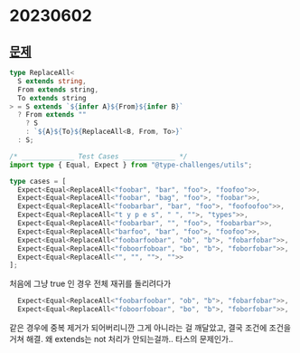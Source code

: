 # 20230602

## [문제](https://www.typescriptlang.org/play?#code/PQKgUABBCM0JwQLQQEoFMAOAbAhgYzQEEstIlELKyAjATwkIDsAXACwHtH6AxAVwgAUAARwsAZrwCUEAMQBbNABMAlrzmzmaOdhybEWZZoBOOUmRkWIARV5oAzs2WcwZAJLasWtCwgADdDoExFgAPADKADQQ3EbsclEAKuwAfL4QAO6synisEEaYuAQQbGgQpljFrKV2vNQORsqMAOZ+MXFp6Ya5vklpjZWlTcoAbt4Q9Y0tvmG+LlDc7EYQaAAeOB5oc36+vsx2ZMy0GKX5gUoQALyoBfhEJCEA5MwQ9BjL4w9RDxCfPw-JEGAwGWK2OeE0imK7Ag1FKTyO9geZB2szIAIAaso0OkIJwIABxQwACVqAC4IKxmMwMHZSUC9jkAHQAKzsjMWTWAsDgYBAwBcoAgAH0RaKxaKIABNdi8JYAYXYilKRLQ+WF4o1QogfJch2O1zOwXCIM0jEUdnGzAazSibXUq1N5st1qaiWhDu8TomzQBVzCJs9Ft8ABIAN6NMSqhgAXzDdtj4cYkaWACFo74APzRWL2laOi0AIgLECzEDC5L8YcICaSCYChTuoRTtpzbuS6Yg5LCApA6s1YogCXszzlODs9j7-ZF2v5ym0i2eetKoYgAFEAI68UxRVegtDgiDRiBiHM-IRLxA5creJr2YC8RxYOxIsBLiB4McTq4AbTIu7BzAhBuW6hPWtxGg8YjsOw1A4EYvwPLB8FfFB7D-Ch0Gof8yQRH+e7gkBm6mCEYFBPckHQUhCGwU0CFYThPyoVRyQ4XhAGESBJE3GRoQUTBcFUV8gmMdB6EiewqH0axUD-vugHAcRpGNo8zyvO8z5fD8XxifCxzPixuEyfh8lEaB3HKXxSHCQ8dGiQxlkCXB2GGWuxkcYp5kQUhWFCU5GFofZkl2dJrnsQpZmGuRTFwdFyE-DB1E6VB3n8fBBlsXJ7kRQ2EHJdBRh5X5PzUGhQlJTBizJU56VGWFplcZFvEIc19nOWAAC6PaTlO0SyiUSxhJoNLdf2M5gKAaJlqwcGlLQMpLHY7BYA+TiMLSFJUjSdLAAyrAsmyHJcvAwCiHY6SqpNmLYuMS0rZw62UtStL0nYTKsuyRictywCLctjj3ZNACyiylHK00kDe9jko9W0vW9B2fby-JAA)

```ts
type ReplaceAll<
  S extends string,
  From extends string,
  To extends string
> = S extends `${infer A}${From}${infer B}`
  ? From extends ""
    ? S
    : `${A}${To}${ReplaceAll<B, From, To>}`
  : S;

/* _____________ Test Cases _____________ */
import type { Equal, Expect } from "@type-challenges/utils";

type cases = [
  Expect<Equal<ReplaceAll<"foobar", "bar", "foo">, "foofoo">>,
  Expect<Equal<ReplaceAll<"foobar", "bag", "foo">, "foobar">>,
  Expect<Equal<ReplaceAll<"foobarbar", "bar", "foo">, "foofoofoo">>,
  Expect<Equal<ReplaceAll<"t y p e s", " ", "">, "types">>,
  Expect<Equal<ReplaceAll<"foobarbar", "", "foo">, "foobarbar">>,
  Expect<Equal<ReplaceAll<"barfoo", "bar", "foo">, "foofoo">>,
  Expect<Equal<ReplaceAll<"foobarfoobar", "ob", "b">, "fobarfobar">>,
  Expect<Equal<ReplaceAll<"foboorfoboar", "bo", "b">, "foborfobar">>,
  Expect<Equal<ReplaceAll<"", "", "">, "">>
];
```

처음에 그냥 true 인 경우 전체 재귀를 돌리려다가

```ts
  Expect<Equal<ReplaceAll<"foobarfoobar", "ob", "b">, "fobarfobar">>,
  Expect<Equal<ReplaceAll<"foboorfoboar", "bo", "b">, "foborfobar">>,
```

같은 경우에 중복 제거가 되어버리니깐 그게 아니라는 걸 깨달았고,
결국 조건에 조건을 거쳐 해결. 왜 extends는 not 처리가 안되는걸까.. 타스의 문제인가..
